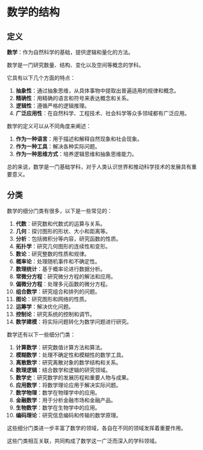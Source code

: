 # 数学的结构

## 定义

**数学**：作为自然科学的基础，提供逻辑和量化的方法。

数学是一门研究数量、结构、变化以及空间等概念的学科。

它具有以下几个方面的特点：
1. **抽象性**：通过抽象思维，从具体事物中提取出普遍适用的规律和概念。
2. **精确性**：用精确的语言和符号来表达概念和关系。
3. **逻辑性**：遵循严格的逻辑推理。
4. **广泛应用性**：在自然科学、工程技术、社会科学等众多领域都有广泛应用。

数学的定义可以从不同角度来阐述：
1. **作为一种语言**：用于描述和解释自然现象和社会现象。
2. **作为一种工具**：解决各种实际问题。
3. **作为一种思维方式**：培养逻辑思维和抽象思维能力。

总的来说，数学是一门基础学科，对于人类认识世界和推动科学技术的发展具有重要意义。

## 分类

数学的细分门类有很多，以下是一些常见的：
1. **代数**：研究数和代数式的运算与关系。
2. **几何**：探讨图形的形状、大小和距离等。
3. **分析**：包括微积分等内容，研究函数的性质。
4. **拓扑学**：研究几何图形的连续性和变形。
5. **数论**：研究整数的性质和规律。
6. **概率论**：处理随机事件和不确定性。
7. **数理统计**：基于概率论进行数据分析。
8. **常微分方程**：研究微分方程的解法和应用。
9. **偏微分方程**：处理多元函数的微分方程。
10. **组合数学**：研究组合和排列的问题。
11. **图论**：研究图形和网络的性质。
12. **运筹学**：解决优化问题。
13. **控制论**：研究系统的控制和调节。
14. **数学建模**：将实际问题转化为数学问题进行研究。

数学还有以下一些细分门类：
1. **计算数学**：研究数值计算方法和算法。
2. **模糊数学**：处理不确定性和模糊性的数学工具。
3. **离散数学**：研究离散对象的数学结构和关系。
4. **数理逻辑**：结合数学和逻辑的研究领域。
5. **数学史**：研究数学的发展历程和重要人物与成果。
6. **应用数学**：将数学理论应用于解决实际问题。
7. **数学物理**：数学在物理学中的应用。
8. **金融数学**：用于分析金融市场和金融产品。
9. **生物数学**：数学在生物学中的应用。
10. **编码理论**：研究信息编码和传输的数学原理。

这些细分门类进一步丰富了数学的领域，各自在不同的领域发挥着重要作用。

这些门类相互关联，共同构成了数学这一广泛而深入的学科领域。
